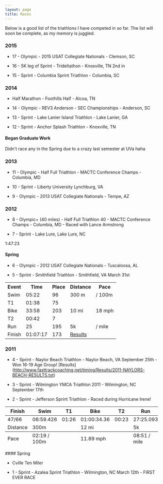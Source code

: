 ```yaml
---
layout: page
title: Races
---
```


<p class="message">
  Below is a good list of the triathlons I have competed in so far. The list will soon be complete, as my memory is juggled.
</p>

### 2015

* 17 - Olympic - 2015 USAT Collegiate Nationals - Clemson, SC

* 16 - 5K leg of Sprint - Trideltathon - Knoxville, TN 2nd in 

* 15 - Sprint - Columbia Sprint Triathlon - Columbia, SC

### 2014

*    Half Marathon - Foothills Half - Alcoa, TN

* 14 - Olympic - REV3 Anderson - SEC Championships - Anderson, SC

* 13 - Sprint - Lake Lanier Island Triathlon - Lake Lanier, GA

* 12 - Sprint - Anchor Splash Triathlon - Knoxville, TN

#### Began Graduate Work

Didn't race any in the Spring due to a crazy last semester at UVa haha

### 2013

* 11 - Olympic - Half Full Triathlon - MACTC Conference Champs - Columbia, MD

* 10 - Sprint - Liberty University Lynchburg, VA


* 9 - Olympic - 2013 USAT Collegiate Nationals - Tempe, AZ


### 2012

* 8 - Olympic+ (40 miles) - Half Full Triathlon 40 - MACTC Conference Champs - Columbia, MD - Raced with Lance Armstrong

* 7 - Sprint - Lake Lure, Lake Lure, NC

1:47:23

#### Spring

* 6 - Olympic - 2012 USAT Collegiate Nationals - Tuscaloosa, AL

* 5 - Sprint - Smithfield Triathlon - Smithfield, VA March 31st

<table>
  <tr>
    <th>Event</th>
    <th>Time</th>
    <th>Place</th>
    <th>Distance</th>
    <th>Pace</th>
  </tr>
  <tr>
    <td data-label="Event">Swim</td>
    <td data-label="Time">05:22</td>
    <td data-label="Place">96</td>
    <td data-label="Distance">300 m</td>
    <td data-label="Pace"> / 100m</td>
  </tr>
  <tr>
    <td data-label="Event">T1</td>
    <td data-label="Time">01:38</td>
    <td data-label="Place">75</td>
    <td data-label="Distance"> </td>
    <td data-label="Pace"> </td>
  </tr>
  <tr>
    <td data-label="Event">Bike</td>
    <td data-label="Time">33:58</td>
    <td data-label="Place">203</td>
    <td data-label="Distance">10 mi</td>
    <td data-label="Pace">18 mph</td>
  </tr>
  <tr>
    <td data-label="Event">T2</td>
    <td data-label="Time">00:42</td>
    <td data-label="Place">7</td>
    <td data-label="Distance"></td>
    <td data-label="Pace"></td>
  </tr>
  <tr>
    <td data-label="Event">Run</td>
    <td data-label="Time">25</td>
    <td data-label="Place">195</td>
    <td data-label="Distance">5k</td>
    <td data-label="Pace"> / mile</td>
  </tr>
  <tr>
    <td data-label="Event">Finish</td>
    <td data-label="Time">01:07:17</td>
    <td data-label="Place">173</td>
    <td data-label="Distance"><a href="http://www.setupevents.com/index.cfm?fuseaction=event_results&id=2819">Results</a></td>
    <td data-label="Pace"> </td>
  </tr>
</table>


### 2011

* 4 - Sprint - Naylor Beach Triathlon - Naylor Beach, VA September 25th - Won 16-19 Age Group! [Results] (http://www.fasttrackcoaching.net/timing/Results/2011-NAYLORS-BEACH-RESULTS.txt)

* 3 - Sprint - Wilmington YMCA Triathlon 2011 - Wilmington, NC September 17th 

* 2 - Sprint - Jefferson Sprint Triathlon - Raced during Hurricane Irene!
<div class="table-responsive"> 
<table class="table">
  <thead>
    <tr>
      <th>Finish</th>
      <th>Swim</th>
      <th>T1</th>
      <th>Bike</th>
      <th>T2</th>
      <th>Run</th>
      <th></th>
    </tr>
  </thead>
  <tfoot>
    <tr>
      <td>Pace</td>
      <td>02:19 / 100m </td>
      <td></td>
      <td>11.89 mph</td>
      <td></td>
      <td>08:51 / mile</td>
      <td></td>
    </tr>
  </tfoot>
  <tbody>
    <tr>
      <td>47/66</td>
      <td>06:59.426</td>
      <td>01:26</td>
      <td>01:00:34.36</td>
      <td>00:23</td>
      <td>27:25.093</td>
      <td><a href="http://cms.results.frontrunnertiming.com/2011/Athletes/Results.aspx?raceKey=3B8E5768-97CD-446C-9D5E-9C8B41A74F0C&athleteId=150">Results</a></td>
    </tr>
    <tr>
      <td>Distance</td>
      <td>300m</td>
      <td></td>
      <td>12 mi</td>
      <td></td>
      <td>5k</td>
      <td></td>
    </tr>
  </tbody>
</table>
</div>
#### Spring

* Cville Ten Miler

* 1 - Sprint - Azalea Sprint Triathlon -  Wilmington, NC March 12th - FIRST EVER RACE
